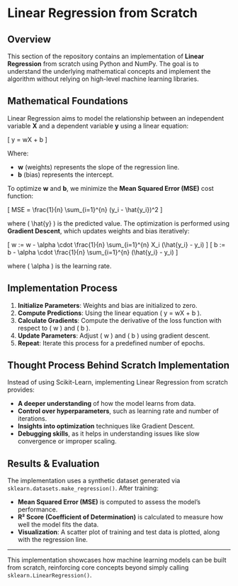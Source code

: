 # Linear Regression from Scratch

## Overview
This section of the repository contains an implementation of **Linear Regression** from scratch using Python and NumPy. The goal is to understand the underlying mathematical concepts and implement the algorithm without relying on high-level machine learning libraries.

## Mathematical Foundations
Linear Regression aims to model the relationship between an independent variable **X** and a dependent variable **y** using a linear equation:

\[ y = wX + b \]

Where:
- **w** (weights) represents the slope of the regression line.
- **b** (bias) represents the intercept.

To optimize **w** and **b**, we minimize the **Mean Squared Error (MSE)** cost function:

\[ MSE = \frac{1}{n} \sum_{i=1}^{n} (y_i - \hat{y_i})^2 \]

where \( \hat{y} \) is the predicted value. The optimization is performed using **Gradient Descent**, which updates weights and bias iteratively:

\[ w := w - \alpha \cdot \frac{1}{n} \sum_{i=1}^{n} X_i (\hat{y_i} - y_i) \]
\[ b := b - \alpha \cdot \frac{1}{n} \sum_{i=1}^{n} (\hat{y_i} - y_i) \]

where \( \alpha \) is the learning rate.

## Implementation Process
1. **Initialize Parameters**: Weights and bias are initialized to zero.
2. **Compute Predictions**: Using the linear equation \( y = wX + b \).
3. **Calculate Gradients**: Compute the derivative of the loss function with respect to \( w \) and \( b \).
4. **Update Parameters**: Adjust \( w \) and \( b \) using gradient descent.
5. **Repeat**: Iterate this process for a predefined number of epochs.

## Thought Process Behind Scratch Implementation
Instead of using Scikit-Learn, implementing Linear Regression from scratch provides:
- **A deeper understanding** of how the model learns from data.
- **Control over hyperparameters**, such as learning rate and number of iterations.
- **Insights into optimization** techniques like Gradient Descent.
- **Debugging skills**, as it helps in understanding issues like slow convergence or improper scaling.

## Results & Evaluation
The implementation uses a synthetic dataset generated via `sklearn.datasets.make_regression()`. After training:
- **Mean Squared Error (MSE)** is computed to assess the model’s performance.
- **R² Score (Coefficient of Determination)** is calculated to measure how well the model fits the data.
- **Visualization**: A scatter plot of training and test data is plotted, along with the regression line.

---

This implementation showcases how machine learning models can be built from scratch, reinforcing core concepts beyond simply calling `sklearn.LinearRegression()`.

